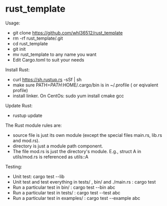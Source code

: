 # rust_template

Usage:
- git clone https://github.com/whl36512/rust_template
- rm -rf rust_template/.git
- cd rust_template
- git init
- mv rust_template to any name you want
- Edit Cargo.toml to suit your needs

Install Rust:
- curl https://sh.rustup.rs -sSf | sh
- make sure PATH=$PATH:$HOME/.cargo/bin is in ~/.profile ( or eqivalent profile)
- install linker. On CentOs: sudo yum install cmake gcc

Update Rust:
- rustup update

The Rust module rules are:
- source file is just its own module (except the special files main.rs, lib.rs and mod.rs).
- directory is just a module path component.
- The file mod.rs is just the directory's module.  E.g., struct A in utils/mod.rs is referenced as utils::A


Testing: 
- Unit test: cargo test --lib
- Unit test and test everything in  tests/ , bin/ and ./main.rs : cargo test
- Run a particular test in bin/  : cargo test --bin abc
- Run a particular test in tests/  : cargo test --test abc
- Run a particular test in examples/  : cargo test --example abc
